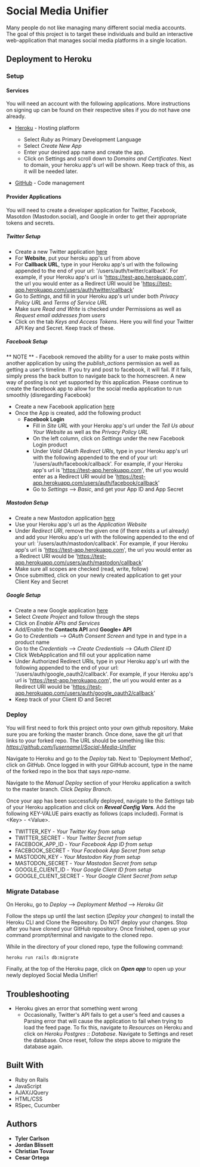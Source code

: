 # Social Media Unifier

Many people do not like managing many different social media accounts. The goal of this project is to target these individuals and build an interactive web-application that manages social media platforms in a single location.

## Deployment to Heroku

### Setup

#### Services

You will need an account with the following applications. More instructions on signing up can be found on their respective sites if you do not have one already.

* [Heroku](https://signup.heroku.com/) - Hosting platform
	* Select *Ruby* as Primary Development Language
	* Select *Create New App*
	* Enter your desired app name and create the app.
	* Click on Settings and scroll down to *Domains and Certificates*. Next to domain, 		your heroku app's url will be shown. Keep track of this, as it will be needed later.

* [GitHub](https://github.com/join) - Code management

#### Provider Applications

You will need to create a developer application for Twitter, Facebook, Masotdon (Mastodon.social), and Google in order to get their appropriate tokens and secrets.

##### Twitter Setup

* Create a new Twitter application [here](https://apps.twitter.com)
* For **Website**, put your heroku app's url from above
* For **Callback URL**, type in your Heroku app's url with the following appended to the end of your url: '/users/auth/twitter/callback'. For example, if your Heroku app's url is 'https://test-app.herokuapp.com', the url you would enter as a Redirect URI would be 'https://test-app.herokuapp.com/users/auth/twitter/callback' 
* Go to *Settings*, and fill in your Heroku app's url under both *Privacy Policy URL* and *Terms of Service URL*
* Make sure *Read and Write* is checked under Permissions as well as *Request email addresses from users*
* Click on the tab *Keys and Access Tokens*. Here you will find your Twitter API Key and Secret. Keep track of these.

##### Facebook Setup

\*\* NOTE \*\* - Facebook removed the ability for a user to make posts within another application by using the *publish_actions* permission as well as getting a user's timeline. If you try and post to facebook, it will fail. If it fails, simply press the back button to navigate back to the homescreen. A new way of posting is not yet supported by this application. Please continue to create the facebook app to allow for the social media application to run smoothly (disregarding Facebook)
* Create a new Facebook application [here](https://developers.facebook.com/apps)
* Once the App is created, add the following product
	* **Facebook Login**
		* Fill in *Site URL* with your Heroku app's url under the *Tell Us about Your 			Website* as well as the *Privacy Policy URL*
		* On the left column, click on *Settings* under the new Facebook Login product
		* Under *Valid OAuth Redirect URIs*, type in your Heroku app's url with the 			following appended to the end of your url: '/users/auth/facebook/callback'. For 		example, if your Heroku app's url is 'https://test-app.herokuapp.com', the url 			you would enter as a Redirect URI would be 'https://test-app.herokuapp.com/users/auth/facebook/callback' 
		*  Go to *Settings* --> *Basic*, and get your App ID and App Secret

##### Mastodon Setup

* Create a new Mastodon application [here](https://mastodon.social/settings/applications)
* Use your Heroku app's url as the *Application Website*
* Under *Redirect URI*, remove the given one (if there exists a url already) and add your Heroku app's url with the following appended to the end of your url: '/users/auth/mastodon/callback'. For example, if your Heroku app's url is 'https://test-app.herokuapp.com', the url you would enter as a Redirect URI would be 'https://test-app.herokuapp.com/users/auth/mastodon/callback'
* Make sure all scopes are checked (read, write, follow)
* Once submitted, click on your newly created application to get your Client Key and Secret

##### Google Setup

* Create a new Google application [here](https://console.developers.google.com/apis/dashboard)
* Select *Create Project* and follow through the steps
* Click on *Enable APIs and Services*
* Add/Enable the **Contacts API** and **Google+ API**
* Go to *Credentials* --> *OAuth Consent Screen* and type in and type in a product name
* Go to the *Credentials* --> *Create Credentials* --> *OAuth Client ID*
* Click WebApplication and fill out your application name
* Under Authorized Redirect URIs, type in your Heroku app's url with the following appended to the end of your url: '/users/auth/google_oauth2/callback'. For example, if your Heroku app's url is 'https://test-app.herokuapp.com', the url you would enter as a Redirect URI would be 'https://test-app.herokuapp.com/users/auth/google_oauth2/callback'
* Keep track of your Client ID and Secret

### Deploy

You will first need to fork this project onto your own github repository. Make sure you are forking the master branch. Once done, save the git url that links to your forked repo. The URL should be something like this: *https://github.com/[username]/Social-Media-Unifier*

Navigate to Heroku and go to the *Deploy* tab. Next to 'Deployment Method', click on *GitHub*. Once logged in with your GitHub account, type in the name of the forked repo in the box that says *repo-name*.

Navigate to the *Manual Deploy* section of your Heroku application a switch to the master branch. Click *Deploy Branch*.

Once your app has been successfully deployed, navigate to the *Settings* tab of your Heroku application and click on ***Reveal Config Vars***. Add the following KEY-VALUE pairs exactly as follows (caps included). Format is \<Key\> - \<Value\>.

* TWITTER_KEY - *Your Twitter Key from setup*
* TWITTER_SECRET - *Your Twitter Secret from setup*
* FACEBOOK_APP_ID - *Your Facebook App ID from setup*
* FACEBOOK_SECRET - *Your Facebook App Secret from setup*
* MASTODON_KEY - *Your Mastodon Key from setup*
* MASTODON_SECRET - *Your Mastodon Secret from setup*
* GOOGLE_CLIENT_ID - *Your Google Client ID from setup*
* GOOGLE_CLIENT_SECRET - *Your Google Client Secret from setup*

### Migrate Database

On Heroku, go to *Deploy* --> *Deployment Method* --> *Heroku Git*

Follow the steps up until the last section (*Deploy your changes*) to install the Heroku CLI and Clone the Repository. Do NOT deploy your changes. Stop after you have cloned your GitHub repository. Once finished, open up your command prompt/terminal and navigate to the cloned repo.

While in the directory of your cloned repo, type the following command:

```
heroku run rails db:migrate
```

Finally, at the top of the Heroku page, click on ***Open app*** to open up your newly deployed Social Media Unifier!

## Troubleshooting


* Heroku gives an error that something went wrong
	* Occasionally, Twitter's API fails to get a user's feed and causes a Parsing error that will cause the application to fail when trying to load the feed page. To fix this, navigate to *Resources* on Heroku and click on *Heroku Postgres :: Database*. Navigate to Settings and reset the database. Once reset, follow the steps above to migrate the database again.

## Built With

* Ruby on Rails
* JavaScript
* AJAX/JQuery
* HTML/CSS
* RSpec, Cucumber

## Authors

* **Tyler Carlson**
* **Jordan Blissett**
* **Christian Tovar**
* **Cesar Ortega**


